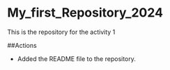 # My_first_Repository_2024

This is  the repository for the activity 1

##Actions

- Added the README file to the repository.
  
